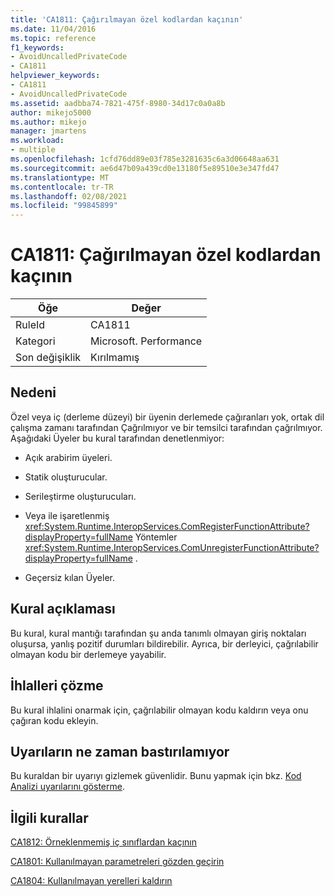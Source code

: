 ```yaml
---
title: 'CA1811: Çağırılmayan özel kodlardan kaçının'
ms.date: 11/04/2016
ms.topic: reference
f1_keywords:
- AvoidUncalledPrivateCode
- CA1811
helpviewer_keywords:
- CA1811
- AvoidUncalledPrivateCode
ms.assetid: aadbba74-7821-475f-8980-34d17c0a0a8b
author: mikejo5000
ms.author: mikejo
manager: jmartens
ms.workload:
- multiple
ms.openlocfilehash: 1cfd76dd89e03f785e3281635c6a3d06648aa631
ms.sourcegitcommit: ae6d47b09a439cd0e13180f5e89510e3e347fd47
ms.translationtype: MT
ms.contentlocale: tr-TR
ms.lasthandoff: 02/08/2021
ms.locfileid: "99845899"
---
```

# <a name="ca1811-avoid-uncalled-private-code"></a>CA1811: Çağırılmayan özel kodlardan kaçının

|Öğe|Değer|
|-|-|
|RuleId|CA1811|
|Kategori|Microsoft. Performance|
|Son değişiklik|Kırılmamış|

## <a name="cause"></a>Nedeni
Özel veya iç (derleme düzeyi) bir üyenin derlemede çağıranları yok, ortak dil çalışma zamanı tarafından Çağrılmıyor ve bir temsilci tarafından çağrılmıyor. Aşağıdaki Üyeler bu kural tarafından denetlenmiyor:

- Açık arabirim üyeleri.

- Statik oluşturucular.

- Serileştirme oluşturucuları.

- Veya ile işaretlenmiş <xref:System.Runtime.InteropServices.ComRegisterFunctionAttribute?displayProperty=fullName> Yöntemler <xref:System.Runtime.InteropServices.ComUnregisterFunctionAttribute?displayProperty=fullName> .

- Geçersiz kılan Üyeler.

## <a name="rule-description"></a>Kural açıklaması
Bu kural, kural mantığı tarafından şu anda tanımlı olmayan giriş noktaları oluşursa, yanlış pozitif durumları bildirebilir. Ayrıca, bir derleyici, çağrılabilir olmayan kodu bir derlemeye yayabilir.

## <a name="how-to-fix-violations"></a>İhlalleri çözme
Bu kural ihlalini onarmak için, çağrılabilir olmayan kodu kaldırın veya onu çağıran kodu ekleyin.

## <a name="when-to-suppress-warnings"></a>Uyarıların ne zaman bastırılamıyor
Bu kuraldan bir uyarıyı gizlemek güvenlidir. Bunu yapmak için bkz. [Kod Analizi uyarılarını gösterme](../code-quality/in-source-suppression-overview.md).

## <a name="related-rules"></a>İlgili kurallar
[CA1812: Örneklenmemiş iç sınıflardan kaçının](/dotnet/fundamentals/code-analysis/quality-rules/ca1812)

[CA1801: Kullanılmayan parametreleri gözden geçirin](/dotnet/fundamentals/code-analysis/quality-rules/ca1801)

[CA1804: Kullanılmayan yerelleri kaldırın](../code-quality/ca1804.md)
